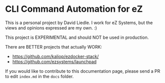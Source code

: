 # CLI Command Automation for eZ
This is a personal project by David Liedle. I work for eZ Systems, but the views
and opinions expressed are my own. :)

This project is EXPERIMENTAL and should NOT be used in production.

There are BETTER projects that actually WORK:

- https://github.com/kaliop/ezdocker-stack/
- https://github.com/ezsystems/launchpad

If you would like to contribute to this documentation page, please send a PR to
edit `index.md` in the `docs` folder.
